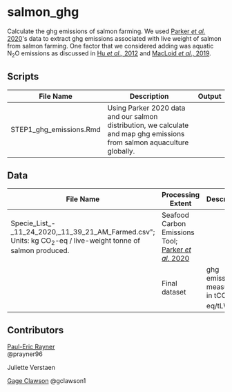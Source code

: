 # salmon_ghg

Calculate the ghg emissions of salmon farming. We used [Parker *et al.* 2020](http://seafoodco2.dal.ca/)'s data to extract ghg emissions associated with live weight of salmon from salmon farming. One factor that we considered adding was aquatic N<sub>2</sub>O emissions as discussed in [Hu *et al*., 2012](https://pubs.acs.org/doi/full/10.1021/es300110x) and [MacLoid *et al*., 2019](http://www.fao.org/3/ca7130en/ca7130en.pdf).

## Scripts
|File Name|Description|Output|
|---	|---	|---	|
|STEP1_ghg_emissions.Rmd|Using Parker 2020 data and our salmon distribution, we calculate and map ghg emissions from salmon aquaculture globally.| |
  
## Data 
|File Name|Processing Extent|Description|Source|
|---	|---	|---	|---	|
|Specie_List_-_11_24_2020,_11_39_21_AM_Farmed.csv"; Units: kg CO<sub>2</sub>-eq / live-weight tonne of salmon produced.|Seafood Carbon Emissions Tool; [Parker *et al.* 2020](http://seafoodco2.dal.ca/) |
| |Final dataset|ghg emissions measured in tCO<sub>2</sub>-eq/tLW |Output from STEP1_ghg_emissions.Rmd|

## Contributors
[Paul-Eric Rayner](rayner@nceas.ucsb.edu)    
@prayner96  

Juliette Verstaen

[Gage Clawson](clawson@nceas.ucsb.edu)
@gclawson1